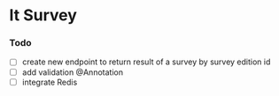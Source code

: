 # It Survey 

### Todo 
- [ ] create new endpoint to return result of a survey by survey edition id 
- [ ] add validation @Annotation
- [ ] integrate Redis